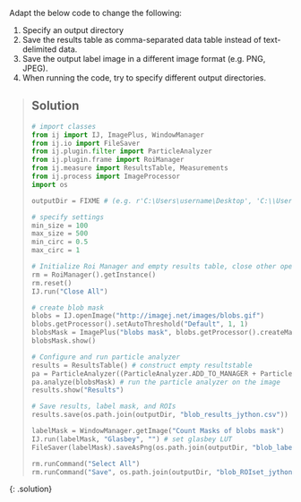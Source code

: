 Adapt the below code to change the following:
1. Specify an output directory
2. Save the results table as comma-separated data table instead of text-delimited data.
3. Save the output label image in a different image format (e.g. PNG, JPEG).
4. When running the code, try to specify different output directories.

> ## Solution
> ```python
># import classes
>from ij import IJ, ImagePlus, WindowManager
>from ij.io import FileSaver
>from ij.plugin.filter import ParticleAnalyzer
>from ij.plugin.frame import RoiManager
>from ij.measure import ResultsTable, Measurements
>from ij.process import ImageProcessor
>import os
>
>outputDir = FIXME # (e.g. r'C:\Users\username\Desktop', 'C:\\Users\\username\\Desktop' or 'C:/Users/username/Desktop' on Windows or '/Users/username/Desktop/' on MacOS)
>
># specify settings
>min_size = 100
>max_size = 500
>min_circ = 0.5
>max_circ = 1
>
># Initialize Roi Manager and empty results table, close other open images
>rm = RoiManager().getInstance()
>rm.reset()
>IJ.run("Close All")
>
># create blob mask
>blobs = IJ.openImage("http://imagej.net/images/blobs.gif")
>blobs.getProcessor().setAutoThreshold("Default", 1, 1)
>blobsMask = ImagePlus("blobs mask", blobs.getProcessor().createMask())
>blobsMask.show()
>
># Configure and run particle analyzer
>results = ResultsTable() # construct empty resultstable
>pa = ParticleAnalyzer((ParticleAnalyzer.ADD_TO_MANAGER + ParticleAnalyzer.SHOW_ROI_MASKS),(Measurements.AREA + Measurements.CENTROID + Measurements.CENTER_OF_MASS + Measurements.PERIMETER + Measurements.RECT), results, min_size, max_size, 0.5, 1)
>pa.analyze(blobsMask) # run the particle analyzer on the image
>results.show("Results")
>
># Save results, label mask, and ROIs
>results.save(os.path.join(outputDir, "blob_results_jython.csv")) # save results table
>
>labelMask = WindowManager.getImage("Count Masks of blobs mask")
>IJ.run(labelMask, "Glasbey", "") # set glasbey LUT
>FileSaver(labelMask).saveAsPng(os.path.join(outputDir, "blob_labels_jython.png")) # save the label mask
>
>rm.runCommand("Select All")
>rm.runCommand("Save", os.path.join(outputDir, "blob_ROIset_jython.zip")) # save the ROIs
> ```
{: .solution}
